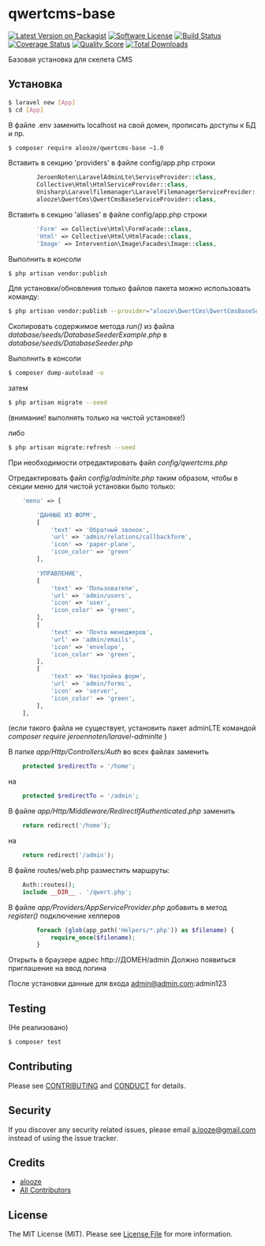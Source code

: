 # qwertcms-base

[![Latest Version on Packagist][ico-version]][link-packagist]
[![Software License][ico-license]](LICENSE.md)
[![Build Status][ico-travis]][link-travis]
[![Coverage Status][ico-scrutinizer]][link-scrutinizer]
[![Quality Score][ico-code-quality]][link-code-quality]
[![Total Downloads][ico-downloads]][link-downloads]


Базовая установка для скелета CMS


## Установка

``` bash
$ laravel new [App]
$ cd [App]
```
В файле .env заменить localhost на свой домен, прописать доступы к БД и пр.

``` bash
$ composer require alooze/qwertcms-base ~1.0
```

Вставить в секцию 'providers' в файле config/app.php  строки

``` php
        JeroenNoten\LaravelAdminLte\ServiceProvider::class,
        Collective\Html\HtmlServiceProvider::class,
        Unisharp\Laravelfilemanager\LaravelFilemanagerServiceProvider::class,
        alooze\QwertCms\QwertCmsBaseServiceProvider::class,
```

Вставить в секцию 'aliases' в файле config/app.php  строки

``` php
        'Form' => Collective\Html\FormFacade::class,
        'Html' => Collective\Html\HtmlFacade::class,
        'Image' => Intervention\Image\Facades\Image::class,
```
Выполнить в консоли

``` bash
$ php artisan vendor:publish
```

Для установки/обновления только файлов пакета можно использовать команду:

``` bash
$ php artisan vendor:publish --provider="alooze\QwertCms\QwertCmsBaseServiceProvider"
```

Скопировать содержимое метода *run()* из файла *database/seeds/DatabaseSeederExample.php* в *database/seeds/DatabaseSeeder.php*

Выполнить в консоли

``` bash
$ composer dump-autoload -o
```
    

затем

``` bash
$ php artisan migrate --seed 
```
(внимание! выполнять только на чистой установке!)

либо

``` bash
$ php artisan migrate:refresh --seed 
```

При необходимости отредактировать файл *config/qwertcms.php*


Отредактировать файл *config/adminlte.php* таким образом, чтобы в секции меню для чистой установки было только:

``` php
    'menu' => [

        'ДАННЫЕ ИЗ ФОРМ',
        [
            'text' => 'Обратный звонок',
            'url' => 'admin/relations/callbackform',
            'icon' => 'paper-plane',
            'icon_color' => 'green'
        ],

        'УПРАВЛЕНИЕ',
        [
            'text' => 'Пользователи',
            'url' => 'admin/users',
            'icon' => 'user',
            'icon_color' => 'green',
        ],
        [
            'text' => 'Почта менеджеров',
            'url' => 'admin/emails',
            'icon' => 'envelope',
            'icon_color' => 'green',
        ],
        [
            'text' => 'Настройка форм',
            'url' => 'admin/forms',
            'icon' => 'server',
            'icon_color' => 'green',
        ],
    ],
```

(если такого файла не существует, установить пакет adminLTE командой 
    *composer require jeroennoten/laravel-adminlte*
)

В папке *app/Http/Controllers/Auth* во всех файлах заменить 

``` php
    protected $redirectTo = '/home';
```
на 
``` php
    protected $redirectTo = '/admin';
```

В файле *app/Http/Middleware/RedirectIfAuthenticated.php* заменить
```php
    return redirect('/home');
```
на 
``` php
    return redirect('/admin');
```
В файле routes/web.php разместить маршруты:

``` php
    Auth::routes();
    include __DIR__ . '/qwert.php';
```


В файле *app/Providers/AppServiceProvider.php* добавить в метод *register()* подключение хелперов

``` php
        foreach (glob(app_path('Helpers/*.php')) as $filename) {
            require_once($filename);
        }
```

Открыть в браузере адрес http://ДОМЕН/admin 
Должно появиться приглашение на ввод логина 

После установки данные для входа admin@admin.com:admin123

## Testing

(Не реализовано)

``` bash
$ composer test
```

## Contributing

Please see [CONTRIBUTING](CONTRIBUTING.md) and [CONDUCT](CONDUCT.md) for details.

## Security

If you discover any security related issues, please email a.looze@gmail.com instead of using the issue tracker.

## Credits

- [alooze][link-author]
- [All Contributors][link-contributors]

## License

The MIT License (MIT). Please see [License File](LICENSE.md) for more information.

[ico-version]: https://img.shields.io/packagist/v/alooze/qwertcms.svg?style=flat-square
[ico-license]: https://img.shields.io/badge/license-MIT-brightgreen.svg?style=flat-square
[ico-travis]: https://img.shields.io/travis/alooze/qwertcms/master.svg?style=flat-square
[ico-scrutinizer]: https://img.shields.io/scrutinizer/coverage/g/alooze/qwertcms.svg?style=flat-square
[ico-code-quality]: https://img.shields.io/scrutinizer/g/alooze/qwertcms.svg?style=flat-square
[ico-downloads]: https://img.shields.io/packagist/dt/alooze/qwertcms.svg?style=flat-square

[link-packagist]: https://packagist.org/packages/alooze/qwertcms
[link-travis]: https://travis-ci.org/alooze/qwertcms
[link-scrutinizer]: https://scrutinizer-ci.com/g/alooze/qwertcms/code-structure
[link-code-quality]: https://scrutinizer-ci.com/g/alooze/qwertcms
[link-downloads]: https://packagist.org/packages/alooze/qwertcms
[link-author]: https://github.com/alooze
[link-contributors]: ../../contributors
